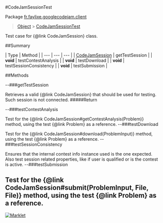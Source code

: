 #CodeJamSessionTest

Package [fr.faylixe.googlecodejam.client](README.md)<br>
> [Object](../../../java/lang/Object.md) > [CodeJamSessionTest](CodeJamSessionTest.md)

Test case for {@link CodeJamSession} class.

##Summary


| Type | Method |
| --- | --- | --- |
| [CodeJamSession](CodeJamSession.md) | getTestSession |
| **void** | testContestAnalysis |
| **void** | testDownload |
| **void** | testSessionConsistency |
| **void** | testSubmission |

##Methods

--###getTestSession


Retrieves a valid {@link CodeJamSession}
 that should be used for testing.
 Such session is not connected.
#####Return



--###testContestAnalysis


Test for the {@link CodeJamSession#getContestAnalysis(Problem)}
 method, using the test {@link Problem} as a reference.
--###testDownload


Test for the {@link CodeJamSession#download(ProblemInput)}
 method, using the test {@link Problem} as a reference.
--###testSessionConsistency


Ensures that the internal contest info instance used
 is the one expected. Also test session related properties,
 like if user is qualified or is the contest is active.
--###testSubmission


Test for the {@link CodeJamSession#submit(ProblemInput, File, File)}
 method, using the test {@link Problem} as a reference.
---
[![Marklet](https://img.shields.io/badge/Generated%20by-Marklet-green.svg)](https://github.com/Faylixe/marklet)